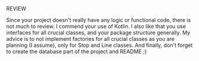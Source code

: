 REVIEW

Since your project doesn't really have any logic or functional code, there is not much to review.
I commend your use of Kotlin.
I also like that you use interfaces for all crucial classes, and your package structure generally.
My advice is to not implement factories for all crucial classes as you are planning (I assume), only for Stop and Line classes.
And finally, don't forget to create the database part of the project and README ;)
